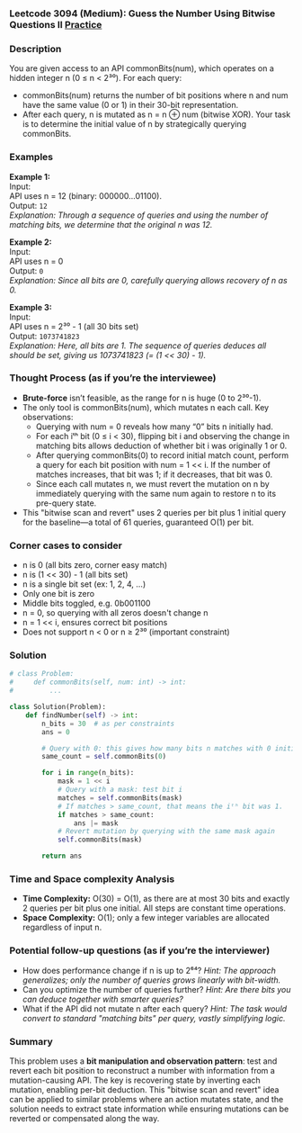 ### Leetcode 3094 (Medium): Guess the Number Using Bitwise Questions II [Practice](https://leetcode.com/problems/guess-the-number-using-bitwise-questions-ii)

### Description  
You are given access to an API commonBits(num), which operates on a hidden integer n (0 ≤ n < 2³⁰). For each query:
- commonBits(num) returns the number of bit positions where n and num have the same value (0 or 1) in their 30-bit representation.
- After each query, n is mutated as n = n ⊕ num (bitwise XOR).
Your task is to determine the initial value of n by strategically querying commonBits.

### Examples  

**Example 1:**  
Input:  
API uses n = 12 (binary: 000000...01100).  
Output: `12`  
*Explanation: Through a sequence of queries and using the number of matching bits, we determine that the original n was 12.*

**Example 2:**  
Input:  
API uses n = 0  
Output: `0`  
*Explanation: Since all bits are 0, carefully querying allows recovery of n as 0.*

**Example 3:**  
Input:  
API uses n = 2³⁰ - 1 (all 30 bits set)  
Output: `1073741823`  
*Explanation: Here, all bits are 1. The sequence of queries deduces all should be set, giving us 1073741823 (= (1 << 30) - 1).*

### Thought Process (as if you’re the interviewee)  
- **Brute-force** isn’t feasible, as the range for n is huge (0 to 2³⁰-1).
- The only tool is commonBits(num), which mutates n each call. Key observations:
    - Querying with num = 0 reveals how many “0” bits n initially had.
    - For each iᵗʰ bit (0 ≤ i < 30), flipping bit i and observing the change in matching bits allows deduction of whether bit i was originally 1 or 0.
    - After querying commonBits(0) to record initial match count, perform a query for each bit position with num = 1 << i. If the number of matches increases, that bit was 1; if it decreases, that bit was 0.
    - Since each call mutates n, we must revert the mutation on n by immediately querying with the same num again to restore n to its pre-query state.
- This "bitwise scan and revert" uses 2 queries per bit plus 1 initial query for the baseline—a total of 61 queries, guaranteed O(1) per bit.

### Corner cases to consider  
- n is 0 (all bits zero, corner easy match)
- n is (1 << 30) - 1 (all bits set)
- n is a single bit set (ex: 1, 2, 4, …)
- Only one bit is zero
- Middle bits toggled, e.g. 0b001100
- n = 0, so querying with all zeros doesn't change n
- n = 1 << i, ensures correct bit positions
- Does not support n < 0 or n ≥ 2³⁰ (important constraint)

### Solution

```python
# class Problem:
#     def commonBits(self, num: int) -> int:
#         ...

class Solution(Problem):
    def findNumber(self) -> int:
        n_bits = 30  # as per constraints
        ans = 0

        # Query with 0: this gives how many bits n matches with 0 initially
        same_count = self.commonBits(0)

        for i in range(n_bits):
            mask = 1 << i
            # Query with a mask: test bit i
            matches = self.commonBits(mask)
            # If matches > same_count, that means the iᵗʰ bit was 1.
            if matches > same_count:
                ans |= mask
            # Revert mutation by querying with the same mask again
            self.commonBits(mask)

        return ans
```

### Time and Space complexity Analysis  

- **Time Complexity:** O(30) = O(1), as there are at most 30 bits and exactly 2 queries per bit plus one initial. All steps are constant time operations.
- **Space Complexity:** O(1); only a few integer variables are allocated regardless of input n.

### Potential follow-up questions (as if you’re the interviewer)  

- How does performance change if n is up to 2⁶⁴?
  *Hint: The approach generalizes; only the number of queries grows linearly with bit-width.*
- Can you optimize the number of queries further?
  *Hint: Are there bits you can deduce together with smarter queries?*
- What if the API did not mutate n after each query?
  *Hint: The task would convert to standard "matching bits" per query, vastly simplifying logic.*

### Summary
This problem uses a **bit manipulation and observation pattern**: test and revert each bit position to reconstruct a number with information from a mutation-causing API. The key is recovering state by inverting each mutation, enabling per-bit deduction. This "bitwise scan and revert" idea can be applied to similar problems where an action mutates state, and the solution needs to extract state information while ensuring mutations can be reverted or compensated along the way.